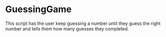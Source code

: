 GuessingGame
============

This script has the user keep guessing a number until they guess the right number and tells them how many guesses they completed.

